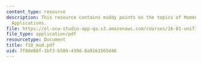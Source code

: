 ```yaml
---
content_type: resource
description: This resource contains muddy points on the topics of Momentum Theorem
  Applications.
file: https://ol-ocw-studio-app-qa.s3.amazonaws.com/courses/16-01-unified-engineering-i-ii-iii-iv-fall-2005-spring-2006/7f8de88f1bf3b589439d8a9161565d46_f10_mud.pdf
file_type: application/pdf
resourcetype: Document
title: f10_mud.pdf
uid: 7f8de88f-1bf3-b589-439d-8a9161565d46
---
```


